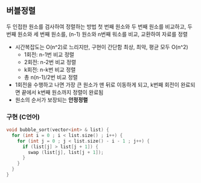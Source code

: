 ## 버블정렬

두 인접한 원소를 검사하여 정렬하는 방법
첫 번째 원소와 두 번째 원소를 비교하고, 두 번째 원소와 세 번째 원소를, (n-1) 원소와 n번째 워소를 비교, 교환하여 자료를 정렬

- 시간복잡도는 O(n^2)로 느리지만, 구현이 간단함
  최상, 최악, 평균 모두 O(n^2)
  - 1회전: n-1번 비교 정렬
  - 2회전: n-2번 비교 정렬
  - k회전: n-k번 비교 정렬
  - 총 n(n-1)/2번 비교 정렬
- 1회전을 수행하고 나면 가장 큰 원소가 맨 뒤로 이동하게 되고, k번째 회전이 완료되면 끝에서 k번째 원소까지 정렬이 완료됨
- 원소의 순서가 보장되는 **안정정렬**

### 구현 (C언어)

```c
void bubble_sort(vector<int> & list) {
  for (int i = 0 ; i < list.size() ; i++) {
    for (int j = 0 ; j < list.size() - i - 1 ; j++) {
      if (list[j] > list[j + 1]) {
        swap (list[j], list[j + 1]);
      }
    }
  }
}
```

